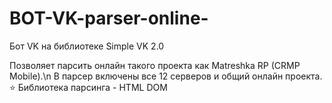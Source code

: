 # BOT-VK-parser-online-
Бот VK на библиотеке Simple VK 2.0

Позволяет парсить онлайн такого проекта как Matreshka RP (CRMP Mobile).\n
В парсер включены все 12 серверов и общий онлайн проекта.
⭐ Библиотека парсинга - HTML DOM
